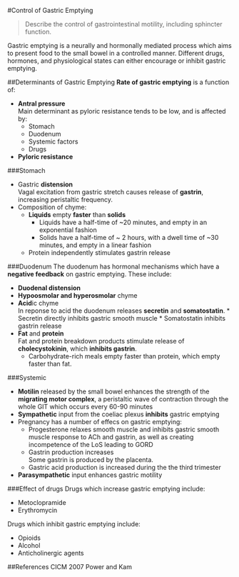 #Control of Gastric Emptying
> Describe the control of gastrointestinal motility, including sphincter function.

Gastric emptying is a neurally and hormonally mediated process which aims to present food to the small bowel in a controlled manner. Different drugs, hormones, and physiological states can either encourage or inhibit gastric emptying.

##Determinants of Gastric Emptying
**Rate of gastric emptying** is a function of:
* **Antral pressure**  
Main determinant as pyloric resistance tends to be low, and is affected by:
    * Stomach
    * Duodenum
    * Systemic factors
    * Drugs
* **Pyloric resistance**

###Stomach
* Gastric **distension**    
  Vagal excitation from gastric stretch causes release of **gastrin**, increasing peristaltic frequency.
* Composition of chyme:
    * **Liquids** empty **faster** than **solids**
        * Liquids have a half-time of ~20 minutes, and empty in an exponential fashion
        * Solids have a half-time of ~ 2 hours, with a dwell time of ~30 minutes, and empty in a linear fashion
    * Protein independently stimulates gastrin release

###Duodenum
The duodenum has hormonal mechanisms which have a **negative feedback** on gastric emptying. These include:
* **Duodenal distension**
* **Hypoosmolar and hyperosmolar** chyme
* **Acid**ic chyme  
  In reponse to acid the duodenum releases **secretin** and **somatostatin**.
      * Secretin directly inhibits gastric smooth muscle
      * Somatostatin inhibits gastrin release
* **Fat** and **protein**  
  Fat and protein breakdown products stimulate release of **cholecystokinin**, which **inhibits gastrin**.
    * Carbohydrate-rich meals empty faster than protein, which empty faster than fat.


###Systemic
* **Motilin** released by the small bowel enhances the strength of the **migrating motor complex**, a peristaltic wave of contraction through the whole GIT which occurs every 60-90 minutes
* **Sympathetic** input from the coeliac plexus **inhibits** gastric emptying
* Pregnancy has a number of effecs on gastric emptying:
    * Progesterone relaxes smooth muscle and inhibits gastric smooth muscle response to ACh and gastrin, as well as creating incompetence of the LoS leading to GORD
    * Gastrin production increases  
    Some gastrin is produced by the placenta.
    * Gastric acid production is increased during the the third trimester
* **Parasympathetic** input enhances gastric motility


###Effect of drugs
Drugs which increase gastric emptying include:
* Metoclopramide
* Erythromycin

Drugs which inhibit gastric emptying include:
* Opioids
* Alcohol
* Anticholinergic agents

##References
CICM 2007
Power and Kam